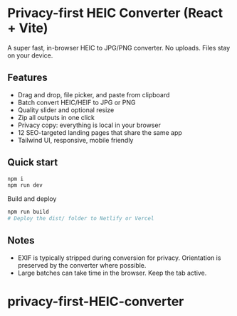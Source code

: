 
# Privacy-first HEIC Converter (React + Vite)

A super fast, in-browser HEIC to JPG/PNG converter. No uploads. Files stay on your device.

## Features
- Drag and drop, file picker, and paste from clipboard
- Batch convert HEIC/HEIF to JPG or PNG
- Quality slider and optional resize
- Zip all outputs in one click
- Privacy copy: everything is local in your browser
- 12 SEO-targeted landing pages that share the same app
- Tailwind UI, responsive, mobile friendly

## Quick start
```bash
npm i
npm run dev
```
Build and deploy
```bash
npm run build
# Deploy the dist/ folder to Netlify or Vercel
```

## Notes
- EXIF is typically stripped during conversion for privacy. Orientation is preserved by the converter where possible.
- Large batches can take time in the browser. Keep the tab active.
# privacy-first-HEIC-converter
